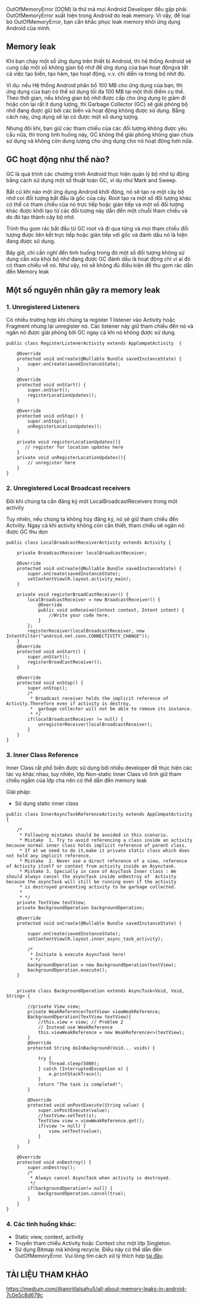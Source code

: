 OutOfMemoryError (OOM) là thứ mà mọi Android Developer đều gặp phải. OutOfMemoryError xuất hiện trong Android do leak memory. Vì vậy, để loại bỏ OutOfMemoryError, bạn cần khắc phục leak memory khỏi ứng dụng Android của mình.
## Memory leak

Khi bạn chạy một số ứng dụng trên thiết bị Android, thì hệ thống Android sẽ cung cấp một số không gian bộ nhớ để ứng dụng của bạn hoạt độngvà tất cả việc tạo biến, tạo hàm, tạo hoạt động, v.v. chỉ diễn ra trong bộ nhớ đó.

Ví dụ: nếu Hệ thống Android phân bổ 100 MB cho ứng dụng của bạn, thì ứng dụng của bạn có thể sử dụng tối đa 100 MB tại một thời điểm cụ thể. Theo thời gian, nếu không gian bộ nhớ được cấp cho ứng dụng bị giảm đi hoặc còn lại rất ít dung lượng, thì Garbage Collector (GC) sẽ giải phóng bộ nhớ đang được giữ bởi các biến và hoạt động không được sử dụng. Bằng cách này, ứng dụng sẽ lại có được một số dung lượng.

Nhưng đôi khi, bạn giữ các tham chiếu của các đối tượng không được yêu cầu nữa, thì trong tình huống này, GC không thể giải phóng không gian chưa sử dụng và không còn dung lượng cho ứng dụng cho nó hoạt động hơn nữa.

## GC hoạt động như thế nào?

GC là quá trình các chương trình Android thực hiện quản lý bộ nhớ tự động bằng cách sử dụng một số thuật toán GC, ví dụ như Mark and Sweep.

Bất cứ khi nào một ứng dụng Android khởi động, nó sẽ tạo ra một cây bộ nhớ coi đối tượng bắt đầu là gốc của cây. Root tạo ra một số đối tượng khác có thể có tham chiếu của nó trực tiếp hoặc gián tiếp và một số đối tượng khác được khởi tạo từ các đối tượng này dẫn đến một chuỗi tham chiếu và do đó tạo thành cây bộ nhớ.

Trình thu gom rác bắt đầu từ GC root và đi qua từng và mọi tham chiếu đối tượng được liên kết trực tiếp hoặc gián tiếp với gốc và đánh dấu nó là hiện đang được sử dụng.

Bây giờ, chỉ cần nghĩ đến tình huống trong đó một số đối tượng không sử dụng cần xóa khỏi bộ nhớ đang được GC đánh dấu là hoạt động chỉ vì ai đó có tham chiếu về nó. Như vậy, nó sẽ không đủ điều kiện để thu gom rác dẫn đến Memory leak

## Một số nguyên nhân gây ra memory leak

### 1. Unregistered Listeners

Có nhiều trường hợp khi chúng ta register 1 listener vào Activity hoặc Fragment nhưng lại unregister nó. Các listener này giữ tham chiếu  đến nó và ngăn nó được giải phóng bởi GC ngay cả khi nó không được sử dụng.

```
public class RegisterListenerActivity extends AppCompatActivity  {

    @Override
    protected void onCreate(@Nullable Bundle savedInstanceState) {
        super.onCreate(savedInstanceState);
    }

    @Override
    protected void onStart() {
        super.onStart();
        registerLocationUpdates();
    }

    @Override
    protected void onStop() {
        super.onStop();
        unRegisterLocationUpdates();
    }

    private void registerLocationUpdates(){
       // register for location updates here
    }
    private void unRegisterLocationUpdates(){
        // unregister here
    }
}
```

### 2. Unregistered Local Broadcast receivers

Đôi khi chúng ta cần đăng ký một  LocalBroadcastReceivers trong một activity

Tuy nhiên, nếu chúng ta không hủy đăng ký, nó sẽ giữ tham chiếu đến Actviity. Ngay cả khi activity không còn cần thiết, tham chiếu sẽ ngăn nó được GC thu dọn

```
public class LocalBroadcastReceiverActivity extends Activity {

    private BroadcastReceiver localBroadcastReceiver;

    @Override
    protected void onCreate(@Nullable Bundle savedInstanceState) {
        super.onCreate(savedInstanceState);
        setContentView(R.layout.activity_main);
    }

    private void registerBroadCastReceiver() {
        localBroadcastReceiver = new BroadcastReceiver() {
            @Override
            public void onReceive(Context context, Intent intent) {
                //Write your code here.
            }
        };
        registerReceiver(localBroadcastReceiver, new IntentFilter("android.net.conn.CONNECTIVITY_CHANGE"));
    }
    @Override
    protected void onStart() {
        super.onStart();
        registerBroadCastReceiver();
    }

    @Override
    protected void onStop() {
        super.onStop();
        /*
         * Broadcast receiver holds the implicit reference of Activity.Therefore even if activity is destroy,
         *  garbage collector will not be able to remove its instance.
         * */
        if(localBroadcastReceiver != null) {
            unregisterReceiver(localBroadcastReceiver);
        }
    }
}
```

### 3. Inner Class Reference

Inner Class rất phổ biến được sử dụng bởi nhiều developer để thực hiện các tác vụ khác nhau, tuy nhiên, lớp Non-static Inner Class vô tình giữ tham chiếu ngầm của lớp cha nên có thể dẫn đến memory leak

Giải pháp:
- Sử dụng static inner class

```
public class InnerAsyncTaskReferenceActivity extends AppCompatActivity {

    /*
     * Following mistakes should be avoided in this scenario.
     * Mistake  1. Try to avoid referencing a class inside an activity because normal inner class holds implicit reference of parent class.
     * If at we need to do it,make it private static class which does not hold any implicit reference.
     * Mistake  2. Never use a direct reference of a view, reference of Activity itself or context from activity inside an Asynctask.
     * Mistake 3. Specially in case of AsycTask Inner class : We should always cancel the asyncTask inside onDestroy of  Activity because the asyncTask will still be running even if the activity
     * is destroyed preventing activity to be garbage collected.
     *
     * */
    private TextView textView;
    private BackgroundOperation backgroundOperation;

    @Override
    protected void onCreate(@Nullable Bundle savedInstanceState) {

        super.onCreate(savedInstanceState);
        setContentView(R.layout.inner_async_task_activity);

        /*
         * Initiate & execute AsyncTask here!
         * */
        backgroundOperation = new BackgroundOperation(textView);
        backgroundOperation.execute();
    }


    private class BackgroundOperation extends AsyncTask<Void, Void, String> {

        //private View view;
        private WeakReference<TextView> viewWeakReference;
        BackgroundOperation(TextView textView){
            //this.view = view; // Problem 2
            // Instead use WeakReference
            this.viewWeakReference = new WeakReference<>(textView);
        }
        @Override
        protected String doInBackground(Void... voids) {

            try {
                Thread.sleep(5000);
            } catch (InterruptedException e) {
                e.printStackTrace();
            }
            return "The task is completed!";
        }

        @Override
        protected void onPostExecute(String value) {
            super.onPostExecute(value);
            //textView.setText(s);
            TextView view = viewWeakReference.get();
            if(view != null) {
                view.setText(value);
            }
        }
    }

    @Override
    protected void onDestroy() {
        super.onDestroy();
        /*
         * Always cancel AsyncTask when activity is destroyed.
         */
        if(backgroundOperation!= null) {
            backgroundOperation.cancel(true);
        }
    }
}
```
### 4. Các tình huống khác:

- Static view, context, activity
- Truyền tham chiếu Activity hoặc Context cho một lớp Singleton.
- Sử dụng Bitmap mà không recycle. Điều này có thể dẫn đến OutOfMemoryError. Vui lòng tìm cách xử lý thích hợp [tại đây](https://developer.android.com/topic/performance/graphics/manage-memory).

## TÀI LIỆU THAM KHẢO

https://medium.com/@amritlalsahu5/all-about-memory-leaks-in-android-7c0e5c8d679c